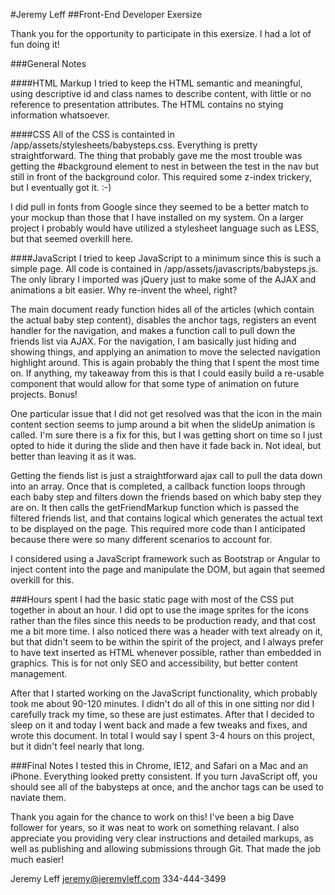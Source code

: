 #Jeremy Leff
##Front-End Developer Exersize

Thank you for the opportunity to participate in this exersize. I had a lot of fun doing it!

###General Notes

####HTML Markup
I tried to keep the HTML semantic and meaningful, using descriptive id and class names to describe content, with little or no reference to presentation attributes. The HTML contains no stying information whatsoever.

####CSS
All of the CSS is containted in /app/assets/stylesheets/babysteps.css. Everything is pretty straightforward. The thing that probably gave me the most trouble was getting the #background element to nest in between the test in the nav but still in front of the background color. This required some z-index trickery, but I eventually got it.  :-)

I did pull in fonts from Google since they seemed to be a better match to your mockup than those that I have installed on my system. On a larger project I probably would have utilized a stylesheet language such as LESS, but that seemed overkill here.

####JavaScript
I tried to keep JavaScript to a minimum since this is such a simple page. All code is contained in /app/assets/javascripts/babysteps.js. The only library I imported was jQuery just to make some of the AJAX and animations a bit easier. Why re-invent the wheel, right?

The main document ready function hides all of the articles (which contain the actual baby step content), disables the anchor tags, registers an event handler for the navigation, and makes a function call to pull down the friends list via AJAX. For the navigation, I am basically just hiding and showing things, and applying an animation to move the selected navigation highlight around. This is again probably the thing that I spent the most time on. If anything, my takeaway from this is that I could easily build a re-usable component that would allow for that some type of animation on future projects. Bonus!

One particular issue that I did not get resolved was that the icon in the main content section seems to jump around a bit when the slideUp animation is called. I'm sure there is a fix for this, but I was getting short on time so I just opted to hide it during the slide and then have it fade back in. Not ideal, but better than leaving it as it was.

Getting the fiends list is just a straightforward ajax call to pull the data down into an array. Once that is completed, a callback function loops through each baby step and filters down the friends based on which baby step they are on. It then calls the getFriendMarkup function which is passed the filtered friends list, and that contains logical which generates the actual text to be displayed on the page. This required more code than I anticipated because there were so many different scenarios to account for.

I considered using a JavaScript framework such as Bootstrap or Angular to inject content into the page and manipulate the DOM, but again that seemed overkill for this.

###Hours spent
I had the basic static page with most of the CSS put together in about an hour. I did opt to use the image sprites for the icons rather than the files since this needs to be production ready, and that cost me a bit more time. I also noticed there was a header with text already on it, but that didn't seem to be within the spirit of the project, and I always prefer to have text inserted as HTML whenever possible, rather than embedded in graphics. This is for not only SEO and accessibility, but better content management.

After that I started working on the JavaScript functionality, which probably took me about 90-120 minutes. I didn't do all of this in one sitting nor did I carefully track my time, so these are just estimates. After that I decided to sleep on it and today I went back and made a few tweaks and fixes, and wrote this document. In total I would say I spent 3-4 hours on this project, but it didn't feel nearly that long.

###Final Notes
I tested this in Chrome, IE12, and Safari on a Mac and an iPhone. Everything looked pretty consistent. If you turn JavaScript off, you should see all of the babysteps at once, and the anchor tags can be used to naviate them.

Thank you again for the chance to work on this! I've been a big Dave follower for years, so it was neat to work on something relavant. I also appreciate you providing very clear instructions and detailed markups, as well as publishing and allowing submissions through Git. That made the job much easier!

Jeremy Leff
jeremy@jeremyleff.com
334-444-3499
